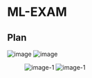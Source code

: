 # ML-EXAM
## Plan
![image]()
![image]()
<figure class="half">
    <img src="https://user-images.githubusercontent.com/25631641/50551635-fa0d3580-0cbe-11e9-96f1-7e84e3820a20.png" alt="image-1" style="display: inline-block">   <img src="https://user-images.githubusercontent.com/25631641/50551637-fed1e980-0cbe-11e9-96ff-114b7499a734.png" alt="image-1" style="display: inline-block">
</figure>
